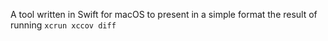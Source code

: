 A tool written in Swift for macOS to present in a simple format the result of running `xcrun xccov diff`
